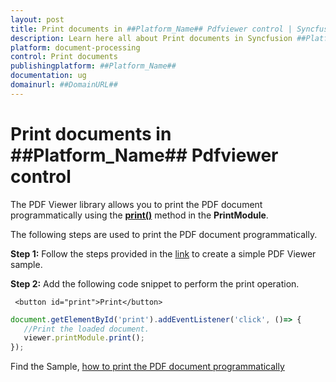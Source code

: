```yaml
---
layout: post
title: Print documents in ##Platform_Name## Pdfviewer control | Syncfusion
description: Learn here all about Print documents in Syncfusion ##Platform_Name## Pdfviewer control of Syncfusion Essential JS 2 and more.
platform: document-processing
control: Print documents
publishingplatform: ##Platform_Name##
documentation: ug
domainurl: ##DomainURL##
---
```


# Print documents in ##Platform_Name## Pdfviewer control

The PDF Viewer library allows you to print the PDF document programmatically using the [**print()**](https://helpej2.syncfusion.com/documentation/api/pdfviewer/#print) method in the **PrintModule**.

The following steps are used to print the PDF document programmatically.

**Step 1:** Follow the steps provided in the [link](https://ej2.syncfusion.com/javascript/documentation/pdfviewer/getting-started/) to create a simple PDF Viewer sample.

**Step 2:** Add the following code snippet to perform the print operation.

```
 <button id="print">Print</button>
```

```ts
document.getElementById('print').addEventListener('click', ()=> {
   //Print the loaded document.
   viewer.printModule.print();
});
```

Find the Sample, [how to print the PDF document programmatically](https://stackblitz.com/edit/rawhaj?devtoolsheight=33&file=index.js)